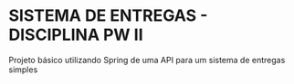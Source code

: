 # SISTEMA DE ENTREGAS - DISCIPLINA PW II
Projeto básico utilizando Spring de uma API para um sistema de entregas simples
